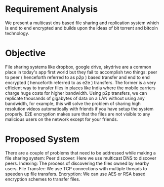# Requirement Analysis
We present a multicast dns based file sharing and replication system which is end to end encrypted and builds upon the ideas of bit torrent and bitcoin technology.

# Objective
File sharing systems like dropbox, google drive, skydrive are a common place in today's app first world but they fail to accomplish two things: peer to peer ( henceforth referred to as p2p ) based transfer and end to end encrypted ( henceforth referred to as e2e ) transfers. The former is a very efficient way to transfer files in places like India where the mobile carriers charge huge costs for higher bandwidth. Using p2p transfers, we can replicate thousands of gigabytes of data on a LAN without using any bandwidth, for example, this will solve the problem of sharing high resolution videos automatically with friends if you have setup the system properly. E2E encryption makes sure that the files are not visible to any malicious users on the network except for your friends.

# Proposed System
There are a couple of problems that need to be addressed while making a file sharing system:
Peer discover: Here we use multicast DNS to discover peers.
Indexing: The process of discovering the files owned by nearby users.
File Transfer: We use TCP connections with multiple threads to speeden up file transfers.
Encryption: We can use AES or RSA based encryption schemes to transfer files.
